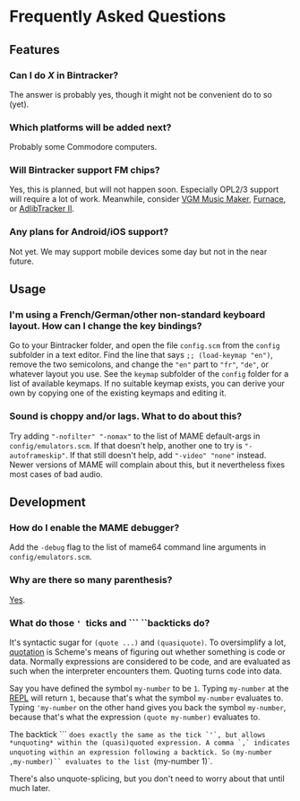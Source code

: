 # Frequently Asked Questions

## Features

### Can I do *X* in Bintracker?

The answer is probably yes, though it might not be convenient do to so (yet).

### Which platforms will be added next?

Probably some Commodore computers.

### Will Bintracker support FM chips?

Yes, this is planned, but will not happen soon. Especially OPL2/3 support will require a lot of work. Meanwhile, consider [VGM Music Maker](https://battleofthebits.org/lyceum/View/Vgm+Music+Maker/), [Furnace](https://github.com/tildearrow/furnace), or [AdlibTracker II](http://www.adlibtracker.net).

### Any plans for Android/iOS support?

Not yet. We may support mobile devices some day but not in the near future.



## Usage

### I'm using a French/German/other non-standard keyboard layout. How can I change the key bindings?

Go to your Bintracker folder, and open the file `config.scm` from the `config` subfolder in a text editor. Find the line that says `;; (load-keymap "en")`, remove the two semicolons, and change the `"en"` part to `"fr"`, `"de"`, or whatever layout you use. See the `keymap` subfolder of the `config` folder for a list of available keymaps. If no suitable keymap exists, you can derive your own by copying one of the existing keymaps and editing it.

### Sound is choppy and/or lags. What to do about this?

Try adding `"-nofilter" "-nomax"` to the list of MAME default-args in `config/emulators.scm`. If that doesn't help, another one to try is  `"-autoframeskip"`. If that still doesn't help, add `"-video" "none"` instead. Newer versions of MAME will complain about this, but it nevertheless fixes most cases of bad audio.



## Development

### How do I enable the MAME debugger?

Add the `-debug` flag to the list of mame64 command line arguments in `config/emulators.scm`.


### Why are there so many parenthesis?

[Yes](https://xkcd.com/297/).


### What do those `' `ticks and ``` ``backticks do?

It's syntactic sugar for `(quote ...)` and `(quasiquote)`. To oversimplify a lot, [quotation](https://www.gnu.org/software/mit-scheme/documentation/mit-scheme-ref/Quoting.html) is Scheme's means of figuring out whether something is code or data. Normally expressions are considered to be code, and are evaluated as such when the interpreter encounters them. Quoting turns code into data.

Say you have defined the symbol `my-number` to be `1`. Typing `my-number` at the [REPL](repl.md) will return `1`, because that's what the symbol `my-number` evaluates to. Typing `'my-number` on the other hand gives you back the symbol `my-number`, because that's what the expression `(quote my-number)` evaluates to.

The backtick ``` `` does exactly the same as the tick `'`, but allows *unquoting* within the (quasi)quoted expression. A comma `,` indicates unquoting within an expression following a backtick. So `` `(my-number ,my-number)`` evaluates to the list `(my-number 1)`.

There's also unquote-splicing, but you don't need to worry about that until much later.
